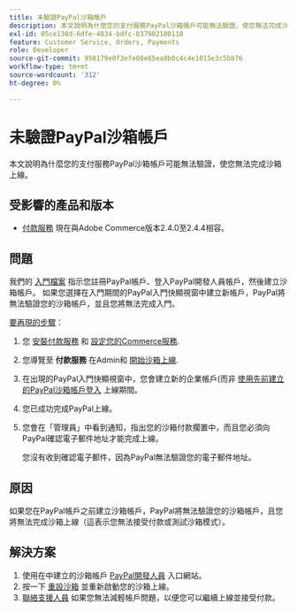 ```yaml
---
title: 未驗證PayPal沙箱帳戶
description: 本文說明為什麼您的支付服務PayPal沙箱帳戶可能無法驗證，使您無法完成沙箱上線。
exl-id: 05ce130d-6dfe-4834-bdfc-837902100118
feature: Customer Service, Orders, Payments
role: Developer
source-git-commit: 958179e0f3efe08e65ea8b0c4c4e1015e3c5bb76
workflow-type: tm+mt
source-wordcount: '312'
ht-degree: 0%

---
```


# 未驗證PayPal沙箱帳戶

本文說明為什麼您的支付服務PayPal沙箱帳戶可能無法驗證，使您無法完成沙箱上線。

## 受影響的產品和版本

* [付款服務](https://marketplace.magento.com/magento-payment-services.html) 現在與Adobe Commerce版本2.4.0至2.4.4相容。

## 問題

我們的 [入門檔案](https://experienceleague.adobe.com/docs/commerce-merchant-services/payment-services/get-started/onboard.html) 指示您註冊PayPal帳戶、登入PayPal開發人員帳戶，然後建立沙箱帳戶。 如果您選擇在入門期間的PayPal入門快顯視窗中建立新帳戶，PayPal將無法驗證您的沙箱帳戶，並且您將無法完成入門。

<u>要再現的步驟</u>：

1. 您 [安裝付款服務](https://experienceleague.adobe.com/docs/commerce-merchant-services/payment-services/get-started/install.html) 和 [設定您的Commerce服務](https://experienceleague.adobe.com/docs/commerce-merchant-services/payment-services/get-started/connect.html#configure-commerce-services).
1. 您導覽至 **付款服務** 在Admin和 [開始沙箱上線](https://experienceleague.adobe.com/docs/commerce-merchant-services/payment-services/get-started/onboard.html).
1. 在出現的PayPal入門快顯視窗中，您會建立新的企業帳戶(而非 [使用先前建立的PayPal沙箱帳戶登入](https://experienceleague.adobe.com/docs/commerce-merchant-services/payment-services/get-started/sandbox.html#test-in-sandbox-environment) 上線期間。
1. 您已成功完成PayPal上線。
1. 您會在「管理員」中看到通知，指出您的沙箱付款擱置中，而且您必須向PayPal確認電子郵件地址才能完成上線。

   您沒有收到確認電子郵件，因為PayPal無法驗證您的電子郵件地址。

## 原因

如果您在PayPal帳戶之前建立沙箱帳戶，PayPal將無法驗證您的沙箱帳戶，且您將無法完成沙箱上線（這表示您無法接受付款或測試沙箱模式）。

## 解決方案

1. 使用在中建立的沙箱帳戶 [PayPal開發人員](https://developer.paypal.com/docs/api-basics/sandbox/accounts/#create-a-business-sandbox-account) 入口網站。
1. 按一下 [重設沙箱](https://experienceleague.adobe.com/docs/commerce-merchant-services/payment-services/get-started/sandbox.html#test-in-sandbox-environment) 並重新啟動您的沙箱上線。
1. [聯絡支援人員](mailto:payment-services-support@adobe.com) 如果您無法減輕帳戶問題，以便您可以繼續上線並接受付款。
